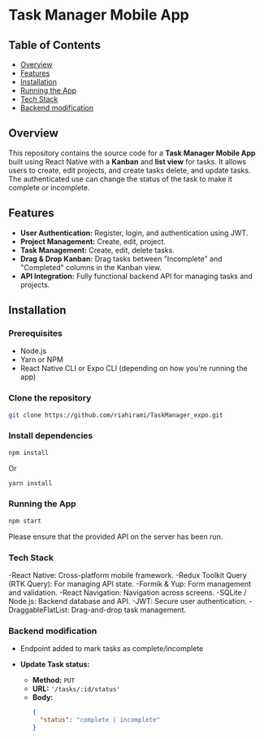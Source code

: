 # Task Manager Mobile App

## Table of Contents

- [Overview](#overview)
- [Features](#features)
- [Installation](#installation)
- [Running the App](#running-the-app)
- [Tech Stack](#tech-stack)
- [Backend modification](#backend-modification)

## Overview

This repository contains the source code for a **Task Manager Mobile App** built using React Native with a **Kanban** and **list view** for tasks. It allows users to create, edit projects, and create tasks delete, and update tasks. The authenticated use can change the status of the task to make it complete or incomplete.

## Features

- **User Authentication:** Register, login, and authentication using JWT.
- **Project Management:** Create, edit, project.
- **Task Management:** Create, edit, delete tasks.
- **Drag & Drop Kanban:** Drag tasks between "Incomplete" and "Completed" columns in the Kanban view.
- **API Integration:** Fully functional backend API for managing tasks and projects.

## Installation

### Prerequisites

- Node.js
- Yarn or NPM
- React Native CLI or Expo CLI (depending on how you're running the app)

### Clone the repository

```bash
git clone https://github.com/riahirami/TaskManager_expo.git

```

### Install dependencies

```bash
npm install
```

Or

```bash
yarn install
```

### Running the App

```bash
npm start
```

Please ensure that the provided API on the server has been run.

### Tech Stack

-React Native: Cross-platform mobile framework.
-Redux Toolkit Query (RTK Query): For managing API state.
-Formik & Yup: Form management and validation.
-React Navigation: Navigation across screens.
-SQLite / Node.js: Backend database and API.
-JWT: Secure user authentication.
-DraggableFlatList: Drag-and-drop task management.

### Backend modification

- Endpoint added to mark tasks as complete/incomplete

- **Update Task status:**
  - **Method:** `PUT`
  - **URL:** `'/tasks/:id/status'`
  - **Body:**
    ```json
    {
      "status": "complete | incomplete"
    }
    ```
